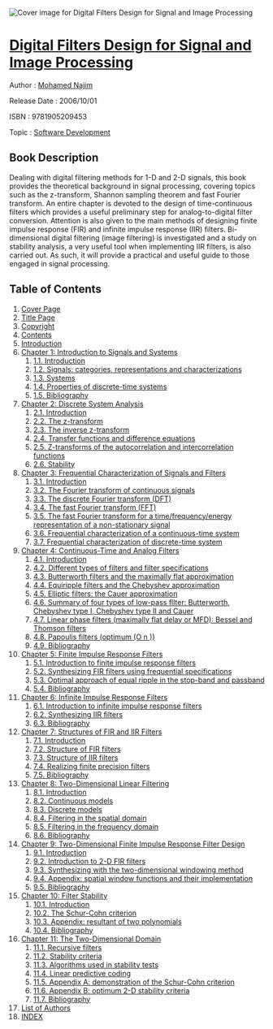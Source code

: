 ![Cover image for Digital Filters Design for Signal and Image Processing](https://imgdetail.ebookreading.net/cover/cover/software_development/EB9781905209453.jpg)

[Digital Filters Design for Signal and Image Processing](https://ebookreading.net/view/book/Digital+Filters+Design+for+Signal+and+Image+Processing-EB9781905209453_1.html "Digital Filters Design for Signal and Image Processing")
====================================================================================================================

Author : [Mohamed Najim](https://ebookreading.net/search/author/Mohamed+Najim)

Release Date : 2006/10/01

ISBN : 9781905209453

Topic : [Software Development](https://ebookreading.net/search/category/software-development)

Book Description
-----------------

Dealing with digital filtering methods for 1-D and 2-D signals, this book provides the theoretical background in signal processing, covering topics such as the z-transform, Shannon sampling theorem and fast Fourier transform. An entire chapter is devoted to the design of time-continuous filters which provides a useful preliminary step for analog-to-digital filter conversion.
Attention is also given to the main methods of designing finite impulse response (FIR) and infinite impulse response (IIR) filters. Bi-dimensional digital filtering (image filtering) is investigated and a study on stability analysis, a very useful tool when implementing IIR filters, is also carried out. As such, it will provide a practical and useful guide to those engaged in signal processing.
              
Table of Contents
-----------------

1. [Cover Page](https://ebookreading.net/view/book/Digital+Filters+Design+for+Signal+and+Image+Processing-EB9781905209453_1.html)
1. [Title Page](https://ebookreading.net/view/book/Digital+Filters+Design+for+Signal+and+Image+Processing-EB9781905209453_2.html)
1. [Copyright](https://ebookreading.net/view/book/Digital+Filters+Design+for+Signal+and+Image+Processing-EB9781905209453_3.html)
1. [Contents](https://ebookreading.net/view/book/Digital+Filters+Design+for+Signal+and+Image+Processing-EB9781905209453_4.html)
1. [Introduction](https://ebookreading.net/view/book/Digital+Filters+Design+for+Signal+and+Image+Processing-EB9781905209453_5.html#intro)
1. [Chapter 1: Introduction to Signals and Systems](https://ebookreading.net/view/book/Digital+Filters+Design+for+Signal+and+Image+Processing-EB9781905209453_6.html#ch001)
    1. [1.1. Introduction](https://ebookreading.net/view/book/Digital+Filters+Design+for+Signal+and+Image+Processing-EB9781905209453_7.html#ch001-sec001)
    1. [1.2. Signals: categories, representations and characterizations](https://ebookreading.net/view/book/Digital+Filters+Design+for+Signal+and+Image+Processing-EB9781905209453_8.html#ch001-sec002)
    1. [1.3. Systems](https://ebookreading.net/view/book/Digital+Filters+Design+for+Signal+and+Image+Processing-EB9781905209453_9.html#ch001-sec003)
    1. [1.4. Properties of discrete-time systems](https://ebookreading.net/view/book/Digital+Filters+Design+for+Signal+and+Image+Processing-EB9781905209453_10.html#ch001-sec004)
    1. [1.5. Bibliography](https://ebookreading.net/view/book/Digital+Filters+Design+for+Signal+and+Image+Processing-EB9781905209453_11.html#ch001-sec005)
1. [Chapter 2: Discrete System Analysis](https://ebookreading.net/view/book/Digital+Filters+Design+for+Signal+and+Image+Processing-EB9781905209453_12.html#ch002)
    1. [2.1. Introduction](https://ebookreading.net/view/book/Digital+Filters+Design+for+Signal+and+Image+Processing-EB9781905209453_13.html#ch002-sec001)
    1. [2.2. The z-transform](https://ebookreading.net/view/book/Digital+Filters+Design+for+Signal+and+Image+Processing-EB9781905209453_14.html#ch002-sec002)
    1. [2.3. The inverse z-transform](https://ebookreading.net/view/book/Digital+Filters+Design+for+Signal+and+Image+Processing-EB9781905209453_15.html#ch002-sec003)
    1. [2.4. Transfer functions and difference equations](https://ebookreading.net/view/book/Digital+Filters+Design+for+Signal+and+Image+Processing-EB9781905209453_16.html#ch002-sec004)
    1. [2.5. Z-transforms of the autocorrelation and intercorrelation functions](https://ebookreading.net/view/book/Digital+Filters+Design+for+Signal+and+Image+Processing-EB9781905209453_17.html#ch002-sec005)
    1. [2.6. Stability](https://ebookreading.net/view/book/Digital+Filters+Design+for+Signal+and+Image+Processing-EB9781905209453_18.html#ch002-sec006)
1. [Chapter 3: Frequential Characterization of Signals and Filters](https://ebookreading.net/view/book/Digital+Filters+Design+for+Signal+and+Image+Processing-EB9781905209453_19.html#ch003)
    1. [3.1. Introduction](https://ebookreading.net/view/book/Digital+Filters+Design+for+Signal+and+Image+Processing-EB9781905209453_20.html#ch003-sec001)
    1. [3.2. The Fourier transform of continuous signals](https://ebookreading.net/view/book/Digital+Filters+Design+for+Signal+and+Image+Processing-EB9781905209453_21.html#ch003-sec002)
    1. [3.3. The discrete Fourier transform (DFT)](https://ebookreading.net/view/book/Digital+Filters+Design+for+Signal+and+Image+Processing-EB9781905209453_22.html#ch003-sec003)
    1. [3.4. The fast Fourier transform (FFT)](https://ebookreading.net/view/book/Digital+Filters+Design+for+Signal+and+Image+Processing-EB9781905209453_23.html#ch003-sec004)
    1. [3.5. The fast Fourier transform for a time/frequency/energy representation of a non-stationary signal](https://ebookreading.net/view/book/Digital+Filters+Design+for+Signal+and+Image+Processing-EB9781905209453_24.html#ch003-sec005)
    1. [3.6. Frequential characterization of a continuous-time system](https://ebookreading.net/view/book/Digital+Filters+Design+for+Signal+and+Image+Processing-EB9781905209453_25.html#ch003-sec006)
    1. [3.7. Frequential characterization of discrete-time system](https://ebookreading.net/view/book/Digital+Filters+Design+for+Signal+and+Image+Processing-EB9781905209453_26.html#ch003-sec007)
1. [Chapter 4: Continuous-Time and Analog Filters](https://ebookreading.net/view/book/Digital+Filters+Design+for+Signal+and+Image+Processing-EB9781905209453_27.html#ch004)
    1. [4.1. Introduction](https://ebookreading.net/view/book/Digital+Filters+Design+for+Signal+and+Image+Processing-EB9781905209453_28.html#ch004-sec001)
    1. [4.2. Different types of filters and filter specifications](https://ebookreading.net/view/book/Digital+Filters+Design+for+Signal+and+Image+Processing-EB9781905209453_29.html#ch004-sec002)
    1. [4.3. Butterworth filters and the maximally flat approximation](https://ebookreading.net/view/book/Digital+Filters+Design+for+Signal+and+Image+Processing-EB9781905209453_30.html#ch004-sec003)
    1. [4.4. Equiripple filters and the Chebyshev approximation](https://ebookreading.net/view/book/Digital+Filters+Design+for+Signal+and+Image+Processing-EB9781905209453_31.html#ch004-sec004)
    1. [4.5. Elliptic filters: the Cauer approximation](https://ebookreading.net/view/book/Digital+Filters+Design+for+Signal+and+Image+Processing-EB9781905209453_32.html#ch004-sec005)
    1. [4.6. Summary of four types of low-pass fllter: Butterworth, Chebyshev type I, Chebyshev type II and Cauer](https://ebookreading.net/view/book/Digital+Filters+Design+for+Signal+and+Image+Processing-EB9781905209453_33.html#ch004-sec006)
    1. [4.7. Linear phase filters (maximally flat delay or MFD): Bessel and Thomson filters](https://ebookreading.net/view/book/Digital+Filters+Design+for+Signal+and+Image+Processing-EB9781905209453_34.html#ch004-sec007)
    1. [4.8. Papoulis filters (optimum (O n ))](https://ebookreading.net/view/book/Digital+Filters+Design+for+Signal+and+Image+Processing-EB9781905209453_35.html#ch004-sec008)
    1. [4.9. Bibliography](https://ebookreading.net/view/book/Digital+Filters+Design+for+Signal+and+Image+Processing-EB9781905209453_36.html#ch004-sec009)
1. [Chapter 5: Finite Impulse Response Filters](https://ebookreading.net/view/book/Digital+Filters+Design+for+Signal+and+Image+Processing-EB9781905209453_37.html#ch005)
    1. [5.1. Introduction to finite impulse response filters](https://ebookreading.net/view/book/Digital+Filters+Design+for+Signal+and+Image+Processing-EB9781905209453_38.html#ch005-sec001)
    1. [5.2. Synthesizing FIR filters using frequential specifications](https://ebookreading.net/view/book/Digital+Filters+Design+for+Signal+and+Image+Processing-EB9781905209453_39.html#ch005-sec002)
    1. [5.3. Optimal approach of equal ripple in the stop-band and passband](https://ebookreading.net/view/book/Digital+Filters+Design+for+Signal+and+Image+Processing-EB9781905209453_40.html#ch005-sec003)
    1. [5.4. Bibliography](https://ebookreading.net/view/book/Digital+Filters+Design+for+Signal+and+Image+Processing-EB9781905209453_41.html#ch005-sec004)
1. [Chapter 6: Infinite Impulse Response Filters](https://ebookreading.net/view/book/Digital+Filters+Design+for+Signal+and+Image+Processing-EB9781905209453_42.html#ch006)
    1. [6.1. Introduction to infinite impulse response filters](https://ebookreading.net/view/book/Digital+Filters+Design+for+Signal+and+Image+Processing-EB9781905209453_43.html#ch006-sec001)
    1. [6.2. Synthesizing IIR filters](https://ebookreading.net/view/book/Digital+Filters+Design+for+Signal+and+Image+Processing-EB9781905209453_44.html#ch006-sec002)
    1. [6.3. Bibliography](https://ebookreading.net/view/book/Digital+Filters+Design+for+Signal+and+Image+Processing-EB9781905209453_45.html#ch006-sec003)
1. [Chapter 7: Structures of FIR and IIR Filters](https://ebookreading.net/view/book/Digital+Filters+Design+for+Signal+and+Image+Processing-EB9781905209453_46.html#ch007)
    1. [7.1. Introduction](https://ebookreading.net/view/book/Digital+Filters+Design+for+Signal+and+Image+Processing-EB9781905209453_47.html#ch007-sec001)
    1. [7.2. Structure of FIR filters](https://ebookreading.net/view/book/Digital+Filters+Design+for+Signal+and+Image+Processing-EB9781905209453_48.html#ch007-sec002)
    1. [7.3. Structure of IIR filters](https://ebookreading.net/view/book/Digital+Filters+Design+for+Signal+and+Image+Processing-EB9781905209453_49.html#ch007-sec003)
    1. [7.4. Realizing finite precision filters](https://ebookreading.net/view/book/Digital+Filters+Design+for+Signal+and+Image+Processing-EB9781905209453_50.html#ch007-sec004)
    1. [7.5. Bibliography](https://ebookreading.net/view/book/Digital+Filters+Design+for+Signal+and+Image+Processing-EB9781905209453_51.html#ch007-sec005)
1. [Chapter 8: Two-Dimensional Linear Filtering](https://ebookreading.net/view/book/Digital+Filters+Design+for+Signal+and+Image+Processing-EB9781905209453_52.html#ch008)
    1. [8.1. Introduction](https://ebookreading.net/view/book/Digital+Filters+Design+for+Signal+and+Image+Processing-EB9781905209453_53.html#ch008-sec001)
    1. [8.2. Continuous models](https://ebookreading.net/view/book/Digital+Filters+Design+for+Signal+and+Image+Processing-EB9781905209453_54.html#ch008-sec002)
    1. [8.3. Discrete models](https://ebookreading.net/view/book/Digital+Filters+Design+for+Signal+and+Image+Processing-EB9781905209453_55.html#ch008-sec003)
    1. [8.4. Filtering in the spatial domain](https://ebookreading.net/view/book/Digital+Filters+Design+for+Signal+and+Image+Processing-EB9781905209453_56.html#ch008-sec004)
    1. [8.5. Filtering in the frequency domain](https://ebookreading.net/view/book/Digital+Filters+Design+for+Signal+and+Image+Processing-EB9781905209453_57.html#ch008-sec005)
    1. [8.6. Bibliography](https://ebookreading.net/view/book/Digital+Filters+Design+for+Signal+and+Image+Processing-EB9781905209453_58.html#ch008-sec006)
1. [Chapter 9: Two-Dimensional Finite Impulse Response Filter Design](https://ebookreading.net/view/book/Digital+Filters+Design+for+Signal+and+Image+Processing-EB9781905209453_59.html#ch009)
    1. [9.1. Introduction](https://ebookreading.net/view/book/Digital+Filters+Design+for+Signal+and+Image+Processing-EB9781905209453_60.html#ch009-sec001)
    1. [9.2. Introduction to 2-D FIR filters](https://ebookreading.net/view/book/Digital+Filters+Design+for+Signal+and+Image+Processing-EB9781905209453_61.html#ch009-sec002)
    1. [9.3. Synthesizing with the two-dimensional windowing method](https://ebookreading.net/view/book/Digital+Filters+Design+for+Signal+and+Image+Processing-EB9781905209453_62.html#ch009-sec003)
    1. [9.4. Appendix: spatial window functions and their implementation](https://ebookreading.net/view/book/Digital+Filters+Design+for+Signal+and+Image+Processing-EB9781905209453_63.html#ch009-sec004)
    1. [9.5. Bibliography](https://ebookreading.net/view/book/Digital+Filters+Design+for+Signal+and+Image+Processing-EB9781905209453_64.html#ch009-sec005)
1. [Chapter 10: Filter Stability](https://ebookreading.net/view/book/Digital+Filters+Design+for+Signal+and+Image+Processing-EB9781905209453_65.html#ch010)
    1. [10.1. Introduction](https://ebookreading.net/view/book/Digital+Filters+Design+for+Signal+and+Image+Processing-EB9781905209453_66.html#ch010-sec001)
    1. [10.2. The Schur-Cohn criterion](https://ebookreading.net/view/book/Digital+Filters+Design+for+Signal+and+Image+Processing-EB9781905209453_67.html#ch010-sec002)
    1. [10.3. Appendix: resultant of two polynomials](https://ebookreading.net/view/book/Digital+Filters+Design+for+Signal+and+Image+Processing-EB9781905209453_68.html#ch010-sec003)
    1. [10.4. Bibliography](https://ebookreading.net/view/book/Digital+Filters+Design+for+Signal+and+Image+Processing-EB9781905209453_69.html#ch010-sec004)
1. [Chapter 11: The Two-Dimensional Domain](https://ebookreading.net/view/book/Digital+Filters+Design+for+Signal+and+Image+Processing-EB9781905209453_70.html#ch011)
    1. [11.1. Recursive filters](https://ebookreading.net/view/book/Digital+Filters+Design+for+Signal+and+Image+Processing-EB9781905209453_71.html#ch011-sec001)
    1. [11.2. Stability criteria](https://ebookreading.net/view/book/Digital+Filters+Design+for+Signal+and+Image+Processing-EB9781905209453_72.html#ch011-sec002)
    1. [11.3. Algorithms used in stability tests](https://ebookreading.net/view/book/Digital+Filters+Design+for+Signal+and+Image+Processing-EB9781905209453_73.html#ch011-sec003)
    1. [11.4. Linear predictive coding](https://ebookreading.net/view/book/Digital+Filters+Design+for+Signal+and+Image+Processing-EB9781905209453_74.html#ch011-sec004)
    1. [11.5. Appendix A: demonstration of the Schur-Cohn criterion](https://ebookreading.net/view/book/Digital+Filters+Design+for+Signal+and+Image+Processing-EB9781905209453_75.html#ch011-sec005)
    1. [11.6. Appendix B: optimum 2-D stability criteria](https://ebookreading.net/view/book/Digital+Filters+Design+for+Signal+and+Image+Processing-EB9781905209453_76.html#ch011-sec006)
    1. [11.7. Bibliography](https://ebookreading.net/view/book/Digital+Filters+Design+for+Signal+and+Image+Processing-EB9781905209453_77.html#ch011-sec007)
1. [List of Authors](https://ebookreading.net/view/book/Digital+Filters+Design+for+Signal+and+Image+Processing-EB9781905209453_78.html#list)
1. [INDEX](https://ebookreading.net/view/book/Digital+Filters+Design+for+Signal+and+Image+Processing-EB9781905209453_79.html#ind)
